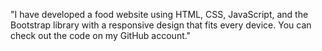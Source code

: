 "I have developed a food website using HTML, CSS, JavaScript, and the Bootstrap library with a responsive design that fits every device. You can check out the code on my GitHub account."
